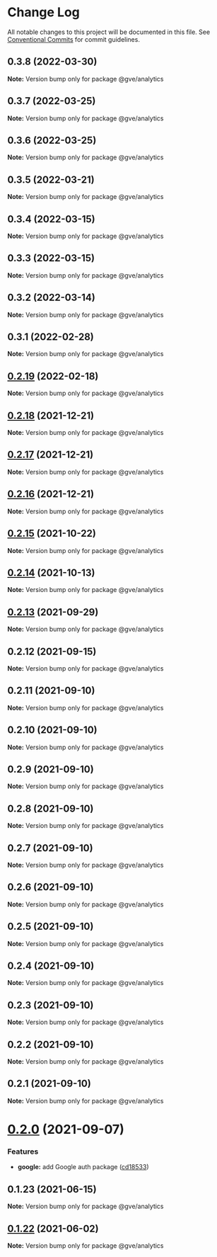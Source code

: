 # Change Log

All notable changes to this project will be documented in this file.
See [Conventional Commits](https://conventionalcommits.org) for commit guidelines.

## 0.3.8 (2022-03-30)

**Note:** Version bump only for package @gve/analytics





## 0.3.7 (2022-03-25)

**Note:** Version bump only for package @gve/analytics





## 0.3.6 (2022-03-25)

**Note:** Version bump only for package @gve/analytics





## 0.3.5 (2022-03-21)

**Note:** Version bump only for package @gve/analytics





## 0.3.4 (2022-03-15)

**Note:** Version bump only for package @gve/analytics





## 0.3.3 (2022-03-15)

**Note:** Version bump only for package @gve/analytics





## 0.3.2 (2022-03-14)

**Note:** Version bump only for package @gve/analytics





## 0.3.1 (2022-02-28)

**Note:** Version bump only for package @gve/analytics





## [0.2.19](https://github.com/CiscoDevNet/essentials/compare/@gve/analytics@0.2.18...@gve/analytics@0.2.19) (2022-02-18)

**Note:** Version bump only for package @gve/analytics





## [0.2.18](https://github.com/CiscoDevNet/essentials/compare/@gve/analytics@0.2.17...@gve/analytics@0.2.18) (2021-12-21)

**Note:** Version bump only for package @gve/analytics





## [0.2.17](https://github.com/CiscoDevNet/essentials/compare/@gve/analytics@0.2.16...@gve/analytics@0.2.17) (2021-12-21)

**Note:** Version bump only for package @gve/analytics





## [0.2.16](https://github.com/CiscoDevNet/essentials/compare/@gve/analytics@0.2.14...@gve/analytics@0.2.16) (2021-12-21)

**Note:** Version bump only for package @gve/analytics





## [0.2.15](https://github.com/mattnorris/essentials/compare/@gve/analytics@0.2.14...@gve/analytics@0.2.15) (2021-10-22)

**Note:** Version bump only for package @gve/analytics





## [0.2.14](https://github.com/mattnorris/essentials/compare/@gve/analytics@0.2.12...@gve/analytics@0.2.14) (2021-10-13)

**Note:** Version bump only for package @gve/analytics





## [0.2.13](https://github.com/mattnorris/essentials/compare/@gve/analytics@0.2.12...@gve/analytics@0.2.13) (2021-09-29)

**Note:** Version bump only for package @gve/analytics





## 0.2.12 (2021-09-15)

**Note:** Version bump only for package @gve/analytics





## 0.2.11 (2021-09-10)

**Note:** Version bump only for package @gve/analytics





## 0.2.10 (2021-09-10)

**Note:** Version bump only for package @gve/analytics





## 0.2.9 (2021-09-10)

**Note:** Version bump only for package @gve/analytics





## 0.2.8 (2021-09-10)

**Note:** Version bump only for package @gve/analytics





## 0.2.7 (2021-09-10)

**Note:** Version bump only for package @gve/analytics





## 0.2.6 (2021-09-10)

**Note:** Version bump only for package @gve/analytics





## 0.2.5 (2021-09-10)

**Note:** Version bump only for package @gve/analytics





## 0.2.4 (2021-09-10)

**Note:** Version bump only for package @gve/analytics





## 0.2.3 (2021-09-10)

**Note:** Version bump only for package @gve/analytics





## 0.2.2 (2021-09-10)

**Note:** Version bump only for package @gve/analytics





## 0.2.1 (2021-09-10)

**Note:** Version bump only for package @gve/analytics





# [0.2.0](https://github.com/mattnorris/essentials/compare/@gve/analytics@0.1.23...@gve/analytics@0.2.0) (2021-09-07)


### Features

* **google:** add Google auth package ([cd18533](https://github.com/mattnorris/essentials/commit/cd185337daa5f2651d5d8e21eebad673de5c7f5d))





## 0.1.23 (2021-06-15)

**Note:** Version bump only for package @gve/analytics





## [0.1.22](https://www-github.cisco.com/matnorri/essentials/compare/@gve/analytics@0.1.21...@gve/analytics@0.1.22) (2021-06-02)

**Note:** Version bump only for package @gve/analytics
